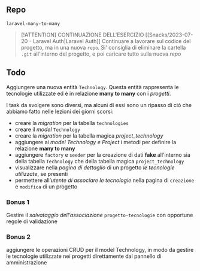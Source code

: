 ## Repo
`laravel-many-to-many`

> [!ATTENTION] CONTINUAZIONE DELL'ESERCIZIO [[Snacks/2023-07-20 - Laravel Auth|Laravel Auth]]
> Continuare a lavorare sul codice del progetto, ma in una nuova `repo`.
> Si' consiglia di eliminare la cartella `.git` all'interno del progetto, e poi caricare tutto sulla nuova *repo*

## Todo
Aggiungere una nuova entità `Technology`. Questa entità rappresenta le tecnologie utilizzate ed è in relazione **many to many** con i *progetti*.

I task da svolgere sono diversi, ma alcuni di essi sono un ripasso di ciò che abbiamo fatto nelle lezioni dei giorni scorsi:
- creare la *migration* per la tabella `technologies`
- creare il *model* `Technology`
- creare la *migration* per la tabella magica *project_technology*
- aggiungere ai *model Technology e Project* i metodi per definire la relazione **many to many**
- aggiungere `factory` e `seeder` per la creazione di dati **fake** all'interno sia della tabella `Technology` che della tabella magica `project_technology`
- visualizzare nella *pagina di dettaglio* di un progetto *le tecnologie utilizzate*, se presenti
- permettere all’*utente di associare le tecnologie* nella pagina di `creazione` e `modifica` di un progetto


### Bonus 1
Gestire il *salvataggio dell’associazione* `progetto-tecnologie` con opportune regole di validazione

### Bonus 2
aggiungere le operazioni CRUD per il model Technology, in modo da gestire le tecnologie utilizzate nei progetti direttamente dal pannello di amministrazione